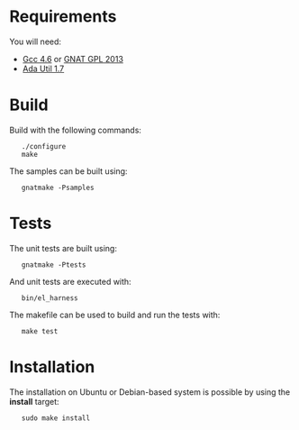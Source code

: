 # Requirements #

You will need:

  * [Gcc 4.6](http://gcc.gnu.org) or [GNAT GPL 2013](http://libre.adacore.com/libre/download/)
  * [Ada Util 1.7](http://code.google.com/p/ada-util)

# Build #

Build with the following commands:

```
   ./configure
   make
```

The samples can be built using:
```
   gnatmake -Psamples
```

# Tests #

The unit tests are built using:
```
   gnatmake -Ptests
```

And unit tests are executed with:

```
   bin/el_harness
```

The makefile can be used to build and run the tests with:
```
   make test
```

# Installation #

The installation on Ubuntu or Debian-based system is possible by using
the **install** target:
```
   sudo make install
```